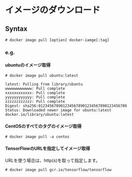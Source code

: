 # イメージのダウンロード
## Syntax
```
# docker image pull [option] docker-iamge[:tag]
```
### e.g.
#### ubuntuのイメージ取得
```
# docker image pull ubuntu:latest
```
```
latest: Pulling from library/ubuntu
wwwwwwwwwwww: Pull complete
xxxxxxxxxxxx: Pull complete
yyyyyyyyyyyy: Pull complete
zzzzzzzzzzzz: Pull complete
Digest: sha256:0123456789012345678901234567890123456789
Status: Downloaded newer image for ubuntu:latest
docker.io/library/ubuntu:latest
```
#### CentOSのすべてのタグのイメージ取得
```
# docker image pull -a centos
```
#### TensorFlowのURLを指定してイメージ取得
URLを使う場合は、http(s)を取って指定します。
```
# docker image pull gcr.io/tensorflow/tensorflow
```

